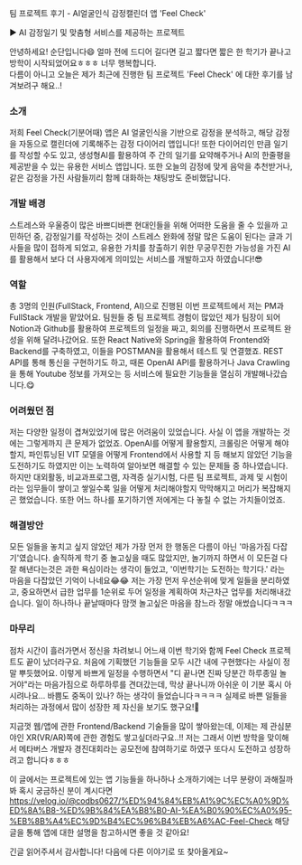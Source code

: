 팀 프로젝트 후기 - AI얼굴인식 감정캘린더 앱 'Feel Check'

▶ AI 감정일기 및 맞춤형 서비스를 제공하는 프로젝트

안녕하세요! 순단입니다😄 얼마 전에 드디어 길다면 길고 짧다면 짧은 한 학기가 끝나고 방학이 시작되었어요ㅎㅎㅎ 너무 행복합니다.  
다름이 아니고 오늘은 제가 최근에 진행한 팀 프로젝트 'Feel Check' 에 대한 후기를 남겨보려구 해요..!

### 소개
저희 Feel Check(기분어때) 앱은 AI 얼굴인식을 기반으로 감정을 분석하고, 해당 감정을 자동으로 캘린더에 기록해주는 감정 다이어리 앱입니다! 또한 다이어리인 만큼 일기를 작성할 수도 있고, 생성형AI를 활용하여 주 간의 일기를 요약해주거나 AI의 한줄평을 제공받을 수 있는 유용한 서비스 앱입니다. 또한 오늘의 감정에 맞게 음악을 추천받거나, 같은 감정을 가진 사람들끼리 함께 대화하는 채팅방도 준비했답니다.

### 개발 배경
스트레스와 우울증이 많은 바쁘디바쁜 현대인들을 위해 어떠한 도움을 줄 수 있을까 고민하던 중, 감정일기를 작성하는 것이 스트레스 완화에 정말 많은 도움이 된다는 글과 기사들을 많이 접하게 되었고, 유용한 가치를 창출하기 위한 무궁무진한 가능성을 가진 AI를 활용해서 보다 더 사용자에게 의미있는 서비스를 개발하고자 하였습니다!😎

### 역할
총 3명의 인원(FullStack, Frontend, AI)으로 진행된 이번 프로젝트에서 저는 PM과 FullStack 개발을 맡았어요. 팀원들 중 팀 프로젝트 경험이 많았던 제가 팀장이 되어 Notion과 Github를 활용하여 프로젝트의 일정을 짜고, 회의를 진행하면서 프로젝트 완성을 위해 달려나갔어요. 또한 React Native와 Spring을 활용하여 Frontend와 Backend를 구축하였고, 이들을 POSTMAN을 활용해서 테스트 및 연결했죠. REST API를 통해 통신을 구현하기도 하고, 때론 OpenAI API를 활용하거나 Java Crawling을 통해 Youtube 정보를 가져오는 등 서비스에 필요한 기능들을 열심히 개발해나갔습니다.😋

### 어려웠던 점
저는 다양한 일정이 겹쳐있었기에 많은 어려움이 있었습니다. 사실 이 앱을 개발하는 것에는 그렇게까지 큰 문제가 없었죠. OpenAI를 어떻게 활용할지, 크롤링은 어떻게 해야할지, 파인튜닝된 VIT 모델을 어떻게 Frontend에서 사용할 지 등 해보지 않았던 기능을 도전하기도 하였지만 이는 노력하여 알아보면 해결할 수 있는 문제들 중 하나였습니다.
하지만 대외활동, 비교과프로그램, 자격증 실기시험, 다른 팀 프로젝트, 과제 및 시험이라는 임무들이 쌓이고 쌓일수록 일을 어떻게 처리해야할지 막막해지고 머리가 복잡해지곤 했었습니다. 또한 어느 하나를 포기하기엔 저에게는 다 놓칠 수 없는 가치들이었죠.

### 해결방안
모든 일들을 놓치고 싶지 않았던 제가 가장 먼저 한 행동은 다름이 아닌 '마음가짐 다잡기'였습니다. 솔직하게 학기 중 놀고싶을 때도 많았지만, 놀기까지 하면서 이 모든걸 다 잘 해낸다는것은 과한 욕심이라는 생각이 들었고, '이번학기는 도전하는 학기다.' 라는 마음을 다잡았던 기억이 나네요😂😂 저는 가장 먼저 우선순위에 맞게 일들을 분리하였고, 중요하면서 급한 업무를 1순위로 두어 일정을 계획하여 차근차근 업무를 처리해내갔습니다. 일이 하나하나 끝날때마다 맘껏 놀고싶은 마음을 참느라 정말 애썼습니다ㅋㅋㅋ

### 마무리
점차 시간이 흘러가면서 정신을 차려보니 어느새 이번 학기와 함께 Feel Check 프로젝트도 끝이 났더라구요. 처음에 기획했던 기능들을 모두 시간 내에 구현했다는 사실이 정말 뿌듯했어요. 이렇게 바쁘게 일정을 수행하면서 "디 끝나면 진짜 당분간 하루종일 놀거야"라는 마음가짐으로 하루하루를 견뎌갔는데, 막상 끝나니까 아쉬운 이 기분 혹시 아시려나요... 바쁨도 중독이 있나? 하는 생각이 들었습니다ㅋㅋㅋㅋ 실제로 바쁜 일들을 처리하는 과정에서 많이 성장한 제 자신을 보기도 했구요!🤭

지금껏 웹/앱에 관한 Frontend/Backend 기술들을 많이 쌓아왔는데, 이제는 제 관심분야인 XR(VR/AR)쪽에 관한 경험도 쌓고싶더라구요..!! 저는 그래서 이번 방학을 맞이해서 메타버스 개발자 경진대회라는 공모전에 참여하기로 하였구 또다시 도전하고 성장하려고 합니다ㅎㅎㅎ

이 글에서는 프로젝트에 있는 앱 기능들을 하나하나 소개하기에는 너무 분량이 과해질까봐 혹시 궁금하신 분이 계시다면 
https://velog.io/@codbs0627/%ED%94%84%EB%A1%9C%EC%A0%9D%ED%8A%B8-%ED%9B%84%EA%B8%B0-AI-%EA%B0%90%EC%A0%95-%EB%8B%A4%EC%9D%B4%EC%96%B4%EB%A6%AC-Feel-Check 해당 글을 통해 앱에 대한 설명을 참고하시면 좋을 것 같아요!

긴글 읽어주셔서 감사합니다! 다음에 다른 이야기로 또 찾아올게요~